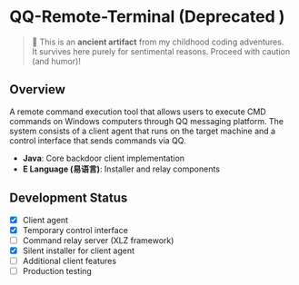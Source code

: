 # QQ-Remote-Terminal (Deprecated )

> 🚧 This is an **ancient artifact** from my childhood coding adventures.  
> It survives here purely for sentimental reasons. Proceed with caution (and humor)!

## Overview

A remote command execution tool that allows users to execute CMD commands on Windows computers through QQ messaging platform. The system consists of a client agent that runs on the target machine and a control interface that sends commands via QQ.

- **Java**: Core backdoor client implementation
- **E Language (易语言)**: Installer and relay components

## Development Status

- [x] Client agent
- [x] Temporary control interface
- [ ] Command relay server (XLZ framework)
- [x] Silent installer for client agent
- [ ] Additional client features
- [ ] Production testing